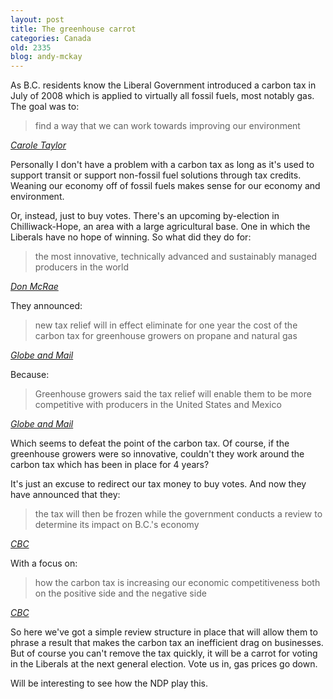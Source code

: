 ```yaml
---
layout: post
title: The greenhouse carrot
categories: Canada
old: 2335
blog: andy-mckay
---
```

<p>As B.C. residents know the Liberal Government introduced a carbon tax in July of 2008 which is applied to virtually all fossil fuels, most notably gas. The goal was to:</p>
<blockquote>find a way that we can work towards improving our environment</blockquote>
<cite><a href="http://www.canada.com/vancouversun/news/story.html?id=ecea1487-507c-43ef-ab88-5a972898e0b7">Carole Taylor</a></cite>
<p>Personally I don't have a problem with a carbon tax as long as it's used to support transit or support non-fossil fuel solutions through tax credits. Weaning our economy off of fossil fuels makes sense for our economy and environment.</p>
<p>Or, instead, just to buy votes. There's an upcoming by-election in Chilliwack-Hope, an area with a large agricultural base. One in which the Liberals have no hope of winning. So what did they do for:</p>
<blockquote>the most innovative, technically advanced and sustainably managed producers in the world</blockquote>
<cite><a href="http://www.theglobeandmail.com/news/national/british-columbia/bc-politics/the-greenhouse-effect-of-bcs-carbon-tax-plan/article2392571/">Don McRae</a></cite>
<p>They announced:</p>
<blockquote>new tax relief will in effect eliminate for one year the cost of the carbon tax for greenhouse growers on propane and natural gas</blockquote>
<cite><a href="http://www.theglobeandmail.com/news/national/british-columbia/bc-politics/the-greenhouse-effect-of-bcs-carbon-tax-plan/article2392571/">Globe and Mail</a></cite>
<p>Because:</p>
<blockquote>Greenhouse growers said the tax relief will enable them to be more competitive with producers in the United States and Mexico</blockquote>
<cite><a href="http://www.theglobeandmail.com/news/national/british-columbia/bc-politics/the-greenhouse-effect-of-bcs-carbon-tax-plan/article2392571/">Globe and Mail</a></cite>
<p>Which seems to defeat the point of the carbon tax. Of course, if the greenhouse growers were so innovative, couldn't they work around the carbon tax which has been in place for 4 years?</p>
<p>It's just an excuse to redirect our tax money to buy votes. And now they have announced that they:</p>
<blockquote>the tax will then be frozen while the government conducts a review to determine its impact on B.C.'s economy</blockquote>
<cite><a href="http://www.cbc.ca/news/canada/british-columbia/story/2012/02/22/bc-carbon-tax-review.html">CBC</a></cite>
<p>With a focus on:</p>
<blockquote>how the carbon tax is increasing our economic competitiveness both on the positive side and the negative side</blockquote>
<cite><a href="http://www.cbc.ca/news/canada/british-columbia/story/2012/02/22/bc-carbon-tax-review.html">CBC</a></cite>
<p>So here we've got a simple review structure in place that will allow them to phrase a result that makes the carbon tax an inefficient drag on businesses. But of course you can't remove the tax quickly, it will be a carrot for voting in the Liberals at the next general election. Vote us in, gas prices go down.</p>
<p>Will be interesting to see how the NDP play this.</p>